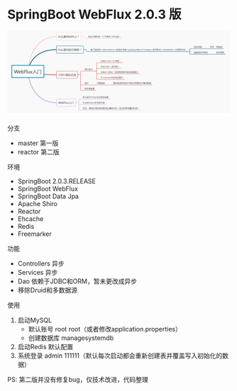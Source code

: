 # SpringBoot WebFlux 2.0.3 版

![](webflux.png)

分支

- master 第一版
- reactor 第二版

环境

- SpringBoot 2.0.3.RELEASE
- SpringBoot WebFlux
- SpringBoot Data Jpa
- Apache Shiro
- Reactor 
- Ehcache
- Redis
- Freemarker

功能

- Controllers 异步
- Services 异步
- Dao 依赖于JDBC和ORM，暂未更改成异步
- 移除Druid和多数据源

使用 

1. 启动MySQL
    - 默认账号 root root（或者修改application.properties）
    - 创建数据库 managesystemdb
2. 启动Redis 默认配置    
3. 系统登录 admin 111111（默认每次启动都会重新创建表并覆盖写入初始化的数据）

PS: 第二版并没有修复bug，仅技术改进，代码整理